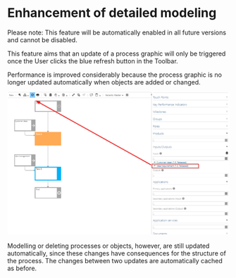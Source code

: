 # Enhancement of detailed modeling

Please note: This feature will be automatically enabled in all future versions and cannot be disabled. 

This feature aims that an update of a process graphic will only be triggered once the User clicks the blue refresh button in the Toolbar.

Performance is improved considerably because the process graphic is no longer updated automatically when objects are added or changed.

![screen](../media/Enhancement_detailed_modeling.png)

Modelling or deleting processes or objects, however, are still updated automatically, since these changes have consequences for the structure of the process. The changes between two updates are automatically cached as before. 